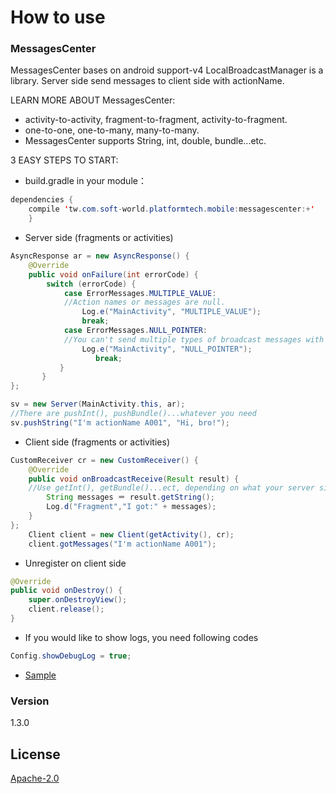 # How to use
### MessagesCenter
MessagesCenter bases on android support-v4 LocalBroadcastManager is a library. Server side send messages to client side with actionName.

LEARN MORE ABOUT MessagesCenter:
  - activity-to-activity, fragment-to-fragment, activity-to-fragment.
  - one-to-one, one-to-many, many-to-many.
  - MessagesCenter supports String, int, double, bundle...etc.

3 EASY STEPS TO START:
  - build.gradle in your module：
```Java
dependencies {
    compile 'tw.com.soft-world.platformtech.mobile:messagescenter:+'
    }
```
  - Server side (fragments or activities)
```Java
AsyncResponse ar = new AsyncResponse() {
    @Override
    public void onFailure(int errorCode) {
        switch (errorCode) {
            case ErrorMessages.MULTIPLE_VALUE:
            //Action names or messages are null.
                Log.e("MainActivity", "MULTIPLE_VALUE");
                break;
            case ErrorMessages.NULL_POINTER:
            //You can't send multiple types of broadcast messages with same actionName at the same time, You need to rename this action.
                Log.e("MainActivity", "NULL_POINTER");
                   break;
           }
       }
};

sv = new Server(MainActivity.this, ar);
//There are pushInt(), pushBundle()...whatever you need
sv.pushString("I'm actionName A001", "Hi, bro!");
```
  - Client side (fragments or activities)
```Java
CustomReceiver cr = new CustomReceiver() {
    @Override
    public void onBroadcastReceive(Result result) {
    //Use getInt(), getBundle()...ect, depending on what your server side sends
        String messages ＝ result.getString();
        Log.d("Fragment","I got:" + messages);
    }
};
    Client client = new Client(getActivity(), cr);
    client.gotMessages("I'm actionName A001");
```
  - Unregister on client side
```Java
@Override
public void onDestroy() {
    super.onDestroyView();
    client.release();
}
```
  - If you would like to show logs, you need following codes
```Java
Config.showDebugLog = true;
```
  - [Sample][github_MessagesCenter_sample]

### Version
1.3.0

License
----
[Apache-2.0]


[//]: # (These are reference links used in the body of this note and get stripped out when the markdown processor does its job. There is no need to format nicely because it shouldn't be seen. Thanks SO - http://stackoverflow.com/questions/4823468/store-comments-in-markdown-syntax)


   [Apache-2.0]: <https://opensource.org/licenses/Apache-2.0>
   [github_MessagesCenter_sample]: <https://github.com/PlatformTech/API/tree/master/app/src/main/java/tw/com/softworld/api>
